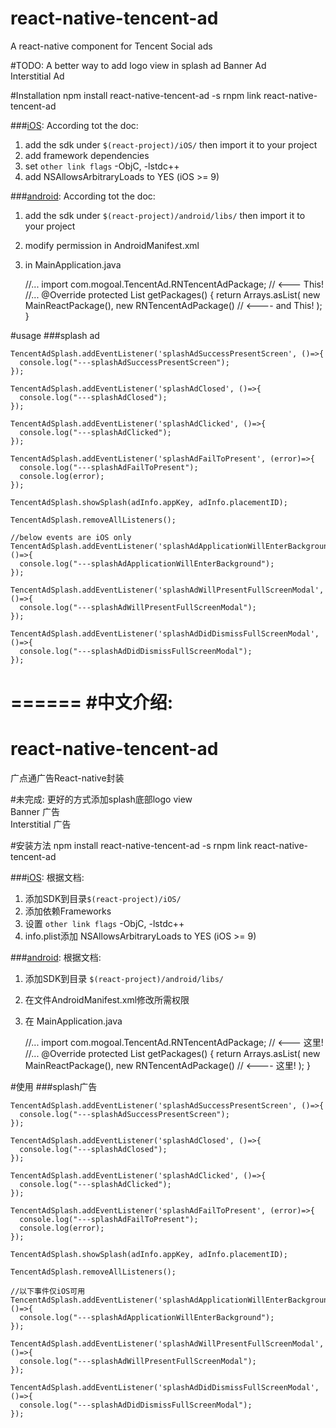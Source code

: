 # react-native-tencent-ad
A react-native component for Tencent Social ads

#TODO:
A better way to add logo view in splash ad
Banner Ad<br/>
Interstitial Ad

#Installation
    npm install react-native-tencent-ad -s
    rnpm link react-native-tencent-ad

###[iOS](http://dev.e.qq.com/dev/#sdk):
  According tot the doc:
  1. add the sdk under `$(react-project)/iOS/` then import it to your project
  2. add framework dependencies
  3. set `other link flags` -ObjC, -lstdc++
  4. add NSAllowsArbitraryLoads to YES (iOS >= 9)

###[android](http://dev.e.qq.com/dev/#sdk):
  According tot the doc:
1. add the sdk under `$(react-project)/android/libs/` then import it to your project
2. modify permission in AndroidManifest.xml
3. in MainApplication.java

    //...
    import com.mogoal.TencentAd.RNTencentAdPackage; // <--- This!
    //...
    @Override
    protected List<ReactPackage> getPackages() {
     return Arrays.<ReactPackage>asList(
       new MainReactPackage(),
       new RNTencentAdPackage() // <---- and This!
     );
    }
    
#usage
###splash ad

    TencentAdSplash.addEventListener('splashAdSuccessPresentScreen', ()=>{
      console.log("---splashAdSuccessPresentScreen");
    });

    TencentAdSplash.addEventListener('splashAdClosed', ()=>{
      console.log("---splashAdClosed");
    });

    TencentAdSplash.addEventListener('splashAdClicked', ()=>{
      console.log("---splashAdClicked");
    });

    TencentAdSplash.addEventListener('splashAdFailToPresent', (error)=>{
      console.log("---splashAdFailToPresent");
      console.log(error);
    });

    TencentAdSplash.showSplash(adInfo.appKey, adInfo.placementID);

    TencentAdSplash.removeAllListeners();
    
    //below events are iOS only
    TencentAdSplash.addEventListener('splashAdApplicationWillEnterBackground', ()=>{
      console.log("---splashAdApplicationWillEnterBackground");
    });
    
    TencentAdSplash.addEventListener('splashAdWillPresentFullScreenModal', ()=>{
      console.log("---splashAdWillPresentFullScreenModal");
    });
       
    TencentAdSplash.addEventListener('splashAdDidDismissFullScreenModal', ()=>{
      console.log("---splashAdDidDismissFullScreenModal");
    });
    
======
#中文介绍:
======


# react-native-tencent-ad
广点通广告React-native封装

#未完成:
更好的方式添加splash底部logo view<br/>
Banner 广告<br/>
Interstitial 广告

#安装方法
    npm install react-native-tencent-ad -s
    rnpm link react-native-tencent-ad

###[iOS](http://dev.e.qq.com/dev/#sdk):
  根据文档:
  1. 添加SDK到目录`$(react-project)/iOS/`
  2. 添加依赖Frameworks
  3. 设置 `other link flags` -ObjC, -lstdc++
  4. info.plist添加 NSAllowsArbitraryLoads to YES (iOS >= 9)
  
###[android](http://dev.e.qq.com/dev/#sdk):
根据文档:
1. 添加SDK到目录 `$(react-project)/android/libs/`
2. 在文件AndroidManifest.xml修改所需权限
3. 在 MainApplication.java

    //...
    import com.mogoal.TencentAd.RNTencentAdPackage; // <--- 这里!
    //...
    @Override
    protected List<ReactPackage> getPackages() {
     return Arrays.<ReactPackage>asList(
       new MainReactPackage(),
       new RNTencentAdPackage() // <---- 这里!
     );
    }

#使用
###splash广告

    TencentAdSplash.addEventListener('splashAdSuccessPresentScreen', ()=>{
      console.log("---splashAdSuccessPresentScreen");
    });

    TencentAdSplash.addEventListener('splashAdClosed', ()=>{
      console.log("---splashAdClosed");
    });

    TencentAdSplash.addEventListener('splashAdClicked', ()=>{
      console.log("---splashAdClicked");
    });

    TencentAdSplash.addEventListener('splashAdFailToPresent', (error)=>{
      console.log("---splashAdFailToPresent");
      console.log(error);
    });

    TencentAdSplash.showSplash(adInfo.appKey, adInfo.placementID);

    TencentAdSplash.removeAllListeners();
    
    //以下事件仅iOS可用
    TencentAdSplash.addEventListener('splashAdApplicationWillEnterBackground', ()=>{
      console.log("---splashAdApplicationWillEnterBackground");
    });
    
    TencentAdSplash.addEventListener('splashAdWillPresentFullScreenModal', ()=>{
      console.log("---splashAdWillPresentFullScreenModal");
    });
       
    TencentAdSplash.addEventListener('splashAdDidDismissFullScreenModal', ()=>{
      console.log("---splashAdDidDismissFullScreenModal");
    });
